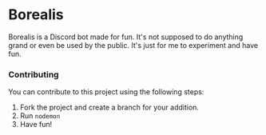 # Borealis
 
Borealis is a Discord bot made for fun. It's not supposed to do anything grand or even be used by the public. It's just for me to experiment and have fun.

### Contributing

You can contribute to this project using the following steps:

1. Fork the project and create a branch for your addition.
2. Run `nodemon`
3. Have fun!